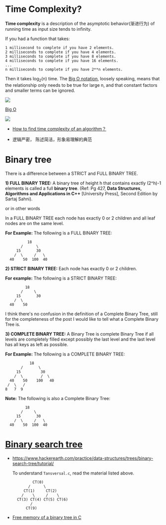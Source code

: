 # Time Complexity?

**Time complexity** is a description of the asymptotic behavior(渐进行为) of running time as input size tends to infinity.

If you had a function that takes:

    1 millisecond to complete if you have 2 elements.
    2 milliseconds to complete if you have 4 elements.
    3 milliseconds to complete if you have 8 elements.
    4 milliseconds to complete if you have 16 elements.
    ...
    n milliseconds to complete if you have 2**n elements.

Then it takes log<sub>2</sub>(n) time. The [Big O notation](https://stackoverflow.com/questions/487258/what-is-a-plain-english-explanation-of-big-o-notation), loosely speaking, means that the relationship only needs to be true for large n, and that constant factors and smaller terms can be ignored.

![](https://i.stack.imgur.com/ZsiDW.png)

[Big O ](http://bigocheatsheet.com/)

![](http://bigocheatsheet.com/img/big-o-cheat-sheet-poster.png)

* [How to find time complexity of an algorithm？](https://stackoverflow.com/questions/11032015/how-to-find-time-complexity-of-an-algorithm)

* 逻辑严密， 陈述简洁，形象易理解的典范

# Binary tree
There is a difference between a STRICT and FULL BINARY TREE.

**1) FULL BINARY TREE:** A binary tree of height h that contains exactly (2^h)-1 elements is called a full **binary tree**. (Ref: Pg 427, **Data Structures, Algorithms and Applications in C++** [University Press], Second Edition by Sartaj Sahni).

or in other words

In a FULL BINARY TREE each node has exactly 0 or 2 children and all leaf nodes are on the same level.


**For Example:** The following is a FULL BINARY TREE:

              18
           /      \   
         15       30    
        /  \     /   \   
      40    50  100  40



**2) STRICT BINARY TREE:** Each node has exactly 0 or 2 children.

**For example:** The following is a STRICT BINARY TREE:

             18
           /     \   
         15       30    
        /  \          
      40    50



I think there's no confusion in the definition of a Complete Binary Tree, still for the completeness of the post I would like to tell what a Complete Binary Tree is.


**3) COMPLETE BINARY TREE:** A Binary Tree is complete Binary Tree if all levels are completely filled except possibly the last level and the last level has all keys as left as possible.


**For Example:** The following is a COMPLETE BINARY TREE:

               18
           /       \  
         15         30  
        /  \        /  \
      40    50    100   40
     /  \   /
    8   7  9

**Note:** The following is also a Complete Binary Tree:


             18
           /     \   
         15       30    
        /  \     /   \   
      40    50  100  40

# [Binary search tree](https://www.cs.usfca.edu/~galles/visualization/BST.html)
* https://www.hackerearth.com/practice/data-structures/trees/binary-search-tree/tutorial/

  To understand `Tansversal.c`, read the material listed above.

               CT(0)
             /      \   
           CT(1)     CT(2)    
          /    \     /    \   
        CT(3) CT(4) CT(5) CT(6)
              /
            CT(9)

* [Free memory of a binary tree in C](https://stackoverflow.com/questions/9181146/freeing-memory-of-a-binary-tree-c)
